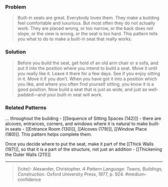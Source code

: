 ### Problem
>Built-in seats are great. Everybody loves them. They make a building feel comfortable and luxurious. But most often they do not actually work. They are placed wrong, or too narrow, or the back does not slope, or the view is wrong, or the seat is too hard. This pattern tells you what to do to make a built-in seat that really works.

### Solution
>Before you build the seat, get hold of an old arm chair or a sofa, and put it into the position where you intend to build a seat. Move it until you really like it. Leave it there for a few days. See if you enjoy sitting in it. Move it if you don’t. When you have got it into a position which you like, and where you often find yourself sitting, you know it is a good position. Now build a seat that is just as wide, and just as well-padded—and your built-in seat will work.

### Related Patterns
... throughout the building - [[Sequence of Sitting Spaces (142)]] - there are alcoves, entrances, corners, and windows where it is natural to make built-in seats - [[Entrance Room (130)]], [[Alcoves (179)]], [[Window Place (180)]]. This pattern helps complete them.

Once you decide where to put the seat, make it part of the [[Thick Walls (197)]], so that it is a part of the structure, not just an addition - [[Thickening the Outer Walls (211)]]

---
> [!cite]- Alexander, Christopher. _A Pattern Language: Towns, Buildings, Construction_. Oxford University Press, 1977, p. 924.
> #medium-confidence 